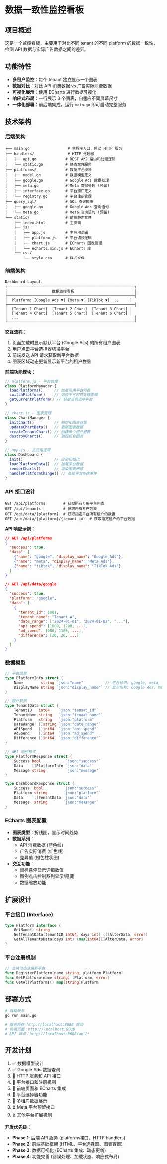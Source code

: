 



# 数据一致性监控看板

## 项目概述
这是一个监控看板，主要用于对比不同 tenant 的不同 platform 的数据一致性，检测 API 数据与实际广告数据之间的差异。

## 功能特性
- **多租户监控**：每个 tenant 独立显示一个图表
- **数据对比**：对比 API 消费数据 vs 广告实际消费数据
- **可视化展示**：使用 ECharts 进行数据可视化
- **响应式布局**：一行展示 3 个图表，自适应不同屏幕尺寸
- **一体化部署**：前后端集成，运行 `main.go` 即可启动完整服务

## 技术架构

### 后端架构
```
├── main.go                 # 主程序入口，启动 HTTP 服务
├── handlers/               # HTTP 处理器
│   ├── api.go             # REST API 路由和处理逻辑
│   └── static.go          # 静态文件服务
├── platforms/             # 数据平台模块
│   ├── model.go           # 数据模型定义
│   ├── google.go          # Google Ads 数据处理
│   ├── meta.go            # Meta 数据处理 (预留)
│   ├── interface.go       # 平台接口定义
│   └── registry.go        # 平台注册管理
├── query_sql/             # SQL 查询模块
│   ├── google.go          # Google Ads 查询语句
│   └── meta.go            # Meta 查询语句 (预留)
└── static/                # 前端静态文件
    ├── index.html         # 主页面
    ├── js/
    │   ├── app.js         # 主应用逻辑
    │   ├── platform.js    # 平台切换逻辑
    │   ├── chart.js       # ECharts 图表管理
    │   └── echarts.min.js # ECharts 库
    └── css/
        └── style.css      # 样式文件
```

### 前端架构
```
Dashboard Layout:
┌─────────────────────────────────────────────────────────┐
│                    数据监控看板                           │
├─────────────────────────────────────────────────────────┤
│  Platform: [Google Ads ▼] [Meta ▼] [TikTok ▼] ...     │
├─────────────────────────────────────────────────────────┤
│  [Tenant 1 Chart]  [Tenant 2 Chart]  [Tenant 3 Chart] │
│  [Tenant 4 Chart]  [Tenant 5 Chart]  [Tenant 6 Chart] │
│  ...                                                    │
└─────────────────────────────────────────────────────────┘
```

**交互流程：**
1. 页面加载时显示默认平台 (Google Ads) 的所有租户图表
2. 用户点击平台选择器切换平台
3. 前端发送 API 请求获取新平台数据
4. 图表区域动态更新显示新平台的租户数据

**前端功能模块：**
```javascript
// platform.js - 平台管理
class PlatformManager {
  loadPlatforms()     // 加载可用平台列表
  switchPlatform()    // 切换平台时的处理逻辑
  getCurrentPlatform() // 获取当前选中平台
}

// chart.js - 图表管理  
class ChartManager {
  initChart()         // 初始化图表容器
  updateChartData()   // 更新图表数据
  createTenantChart() // 创建单个租户图表
  destroyCharts()     // 销毁现有图表
}

// app.js - 主应用逻辑
class Dashboard {
  init()              // 应用初始化
  loadPlatformData()  // 加载平台数据
  renderCharts()      // 渲染图表网格
  handlePlatformChange() // 处理平台切换事件
}
```

### API 接口设计
```
GET /api/platforms        # 获取所有可用平台列表
GET /api/tenants          # 获取所有租户列表  
GET /api/data/{platform}  # 获取指定平台所有租户的数据
GET /api/data/{platform}/{tenant_id}  # 获取指定租户的平台数据
```

**API 响应示例：**
```json
// GET /api/platforms
{
  "success": true,
  "data": [
    {"name": "google", "display_name": "Google Ads"},
    {"name": "meta", "display_name": "Meta Ads"},
    {"name": "tiktok", "display_name": "TikTok Ads"}
  ]
}

// GET /api/data/google
{
  "success": true,
  "platform": "google",
  "data": [
    {
      "tenant_id": 1001,
      "tenant_name": "Tenant A", 
      "date_range": ["2024-01-01", "2024-01-02", "..."],
      "api_spend": [1000, 1200, ...],
      "ad_spend": [980, 1180, ...],
      "difference": [20, 20, ...]
    }
  ]
}
```

### 数据模型
```go
// 平台信息
type PlatformInfo struct {
    Name        string `json:"name"`         // 平台标识: google, meta, tiktok
    DisplayName string `json:"display_name"` // 显示名称: Google Ads, Meta Ads
}

// 租户数据
type TenantData struct {
    TenantID   int64    `json:"tenant_id"`
    TenantName string   `json:"tenant_name"`
    Platform   string   `json:"platform"`
    DateRange  []string `json:"date_range"`
    APISpend   []int64  `json:"api_spend"`
    AdSpend    []int64  `json:"ad_spend"`
    Difference []int64  `json:"difference"`
}

// API 响应格式
type PlatformResponse struct {
    Success bool           `json:"success"`
    Data    []PlatformInfo `json:"data"`
    Message string         `json:"message"`
}

type DashboardResponse struct {
    Success  bool         `json:"success"`
    Platform string       `json:"platform"`
    Data     []TenantData `json:"data"`
    Message  string       `json:"message"`
}
```

### ECharts 图表配置
- **图表类型**：折线图，显示时间趋势
- **数据系列**：
  - API 消费数据 (蓝色线)
  - 广告实际消费 (红色线)  
  - 差异值 (橙色柱状图)
- **交互功能**：
  - 鼠标悬停显示详细数值
  - 图例点击控制系列显示/隐藏
  - 数据缩放功能

## 扩展设计

### 平台接口 (Interface)
```go
type Platform interface {
    GetName() string
    GetTenantData(tenantID int64, days int) ([]AlterData, error)
    GetAllTenantsData(days int) (map[int64][]AlterData, error)
}
```

### 平台注册机制
```go
// 支持动态注册新平台
func RegisterPlatform(name string, platform Platform)
func GetPlatform(name string) (Platform, error)
func GetAllPlatforms() map[string]Platform
```

## 部署方式
```bash
# 启动服务
go run main.go

# 服务将在 http://localhost:8080 启动
# 前端页面：http://localhost:8080
# API 端点：http://localhost:8080/api/*
```

## 开发计划
1. ✅ 数据模型设计
2. ✅ Google Ads 数据查询
3. 🚧 HTTP 服务和 API 接口
4. 🚧 平台接口和注册机制
5. 🚧 前端页面和 ECharts 集成  
6. 🚧 平台选择器功能
7. 🚧 多租户数据展示
8. ⏳ Meta 平台预留接口
9. ⏳ 其他平台扩展机制

**开发优先级：**
- **Phase 1**: 后端 API 服务 (platforms接口、HTTP handlers)
- **Phase 2**: 前端基础框架 (HTML、平台选择器、图表容器)  
- **Phase 3**: 数据可视化 (ECharts 集成、动态更新)
- **Phase 4**: 功能完善 (错误处理、加载状态、响应式布局)
